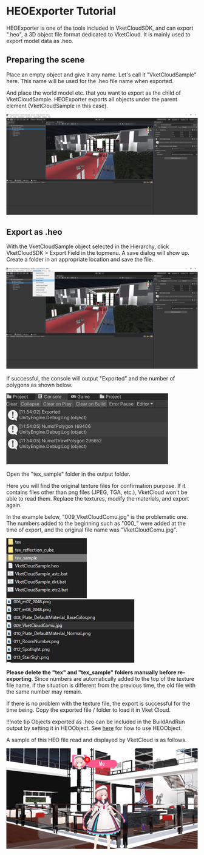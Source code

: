 # HEOExporter Tutorial

HEOExporter is one of the tools included in VketCloudSDK, and can export ".heo", a 3D object file format dedicated to VketCloud. It is mainly used to export model data as .heo.

## Preparing the scene

Place an empty object and give it any name. Let's call it "VketCloudSample" here. This name will be used for the .heo file name when exported.

And place the world model etc. that you want to export as the child of VketCloudSample. HEOExporter exports all objects under the parent element (VketCloudSample in this case).

![PrepareScene](img/PrepareScene.jpg)

## Export as .heo

With the VketCloudSample object selected in the Hierarchy, click VketCloudSDK > Export Field in the topmenu. A save dialog will show up. Create a folder in an appropriate location and save the file.

![SelectSample](img/SelectSample.jpg)

If successful, the console will output "Exported" and the number of polygons as shown below.

![NumberOfPolygons](img/NumberOfPolygons.jpg)

Open the "tex_sample" folder in the output folder.

Here you will find the original texture files for confirmation purpose. If it contains files other than png files (JPEG, TGA, etc.), VketCloud won't be able to read them. Replace the textures, modify the materials, and export again.

In the example below, "009_VketCloudComu.jpg" is the problematic one. The numbers added to the beginning such as "000_" were added at the time of export, and the original file name was "VketCloudComu.jpg".

![OpenTexSample](img/OpenTexSample.jpg)
![OpenVketCloudComu](img/OpenVketCloudComu.jpg)

**Please delete the "tex" and "tex_sample" folders manually before re-exporting**. Since numbers are automatically added to the top of the texture file name, if the situation is different from the previous time, the old file with the same number may remain.

If there is no problem with the texture file, the export is successful for the time being. Copy the exported file / folder to load it in Vket Cloud.

!!!note tip
     Objects exported as .heo can be included in the BuildAndRun output by setting it in HEOObject. See [here](../HEOComponents/HEOObject.md) for how to use HEOObject.

A sample of this HEO file read and displayed by VketCloud is as follows.

![SampleHEO](img/SampleHEO.jpg)
